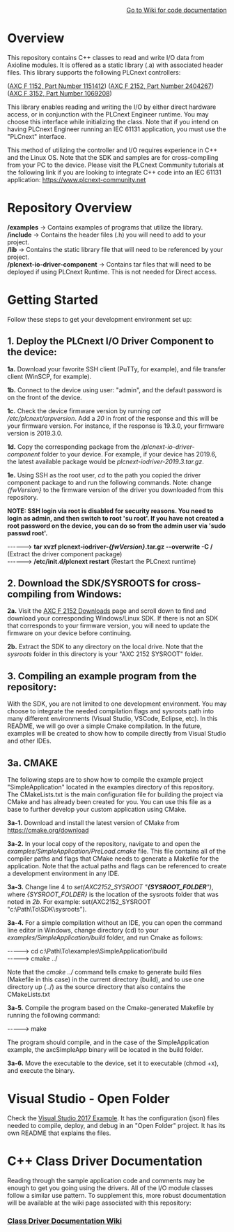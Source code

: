 <p align="right"><a href="https://github.com/sdurbin-pxc/plcnext-io-drivers-cpp/wiki">Go to Wiki for code documentation</a></p>  

# Overview

This repository contains C++ classes to read and write I/O data from Axioline modules. It is offered as a static library (.a) with associated header files.  This library supports the following PLCnext controllers:

([AXC F 1152, Part Number 1151412](https://www.phoenixcontact.com/online/portal/us/?uri=pxc-oc-itemdetail:pid=1151412)) 
([AXC F 2152, Part Number 2404267](https://www.phoenixcontact.com/online/portal/us/?uri=pxc-oc-itemdetail:pid=2404267)) 
([AXC F 3152, Part Number 1069208](https://www.phoenixcontact.com/online/portal/us/?uri=pxc-oc-itemdetail:pid=1069208)) 

This library enables reading and writing the I/O by either direct hardware access, or in conjunction with the PLCnext Engineer runtime.  You may choose this interface while initializing the class.  Note that if you intend on having PLCnext Engineer running an IEC 61131 application, you must use the "PLCnext" interface. 

This method of utilizing the controller and I/O requires experience in C++ and the Linux OS. Note that the SDK and samples are for cross-compiling from your PC to the device. Please visit the PLCnext Community tutorials at the following link if you are looking to integrate C++ code into an IEC 61131 application:  https://www.plcnext-community.net

# Repository Overview

**/examples** -> Contains examples of programs that utilize the library.  
**/include**  -> Contains the header files (.h) you will need to add to your project.  
**/lib**      -> Contains the static library file that will need to be referenced by your project.  
**/plcnext-io-driver-component**  -> Contains tar files that will need to be deployed if using PLCnext Runtime.  This is not needed for Direct access.

# Getting Started

Follow these steps to get your development environment set up:

## 1. Deploy the PLCnext I/O Driver Component to the device:

**1a.** Download your favorite SSH client (PuTTy, for example), and file transfer client (WinSCP, for example).

**1b.** Connect to the device using user: "admin", and the default password is on the front of the device.

**1c.** Check the device firmware version by running *cat /etc/plcnext/arpversion*.  Add a *20* in front of the response and this will be your firmware version. For instance, if the response is 19.3.0, your firmware version is 2019.3.0.

**1d.** Copy the corresponding package from the */plcnext-io-driver-component* folder to your device. For example, if your device has 2019.6, the latest available package would be *plcnext-iodriver-2019.3.tar.gz*.

**1e.** Using SSH as the root user, *cd* to the path you copied the driver component package to and run the following commands. Note: change *{fwVersion}* to the firmware version of the driver you downloaded from this repository.

**NOTE:  SSH login via root is disabled for security reasons.  You need to login as admin, and then switch to root  'su root'.  If you have not created a root password on the device, you can do so from the admin user via 'sudo passwd root'.**

------> **tar xvzf plcnext-iodriver-*{fwVersion}*.tar.gz --overwrite -C /** (Extract the driver component package)  
------> **/etc/init.d/plcnext restart** (Restart the PLCnext runtime)  

## 2. Download the SDK/SYSROOTS for cross-compiling from Windows:

**2a.** Visit the [AXC F 2152 Downloads](https://www.phoenixcontact.com/online/portal/us/?uri=pxc-oc-itemdetail:pid=2404267&library=usen&tab=5) page and scroll down to find and download your corresponding Windows/Linux SDK.  If there is not an SDK that corresponds to your firmware version, you will need to update the firmware on your device before continuing.

**2b.** Extract the SDK to any directory on the local drive. Note that the *sysroots* folder in this directory is your "AXC 2152 SYSROOT" folder.

## 3. Compiling an example program from the repository:

With the SDK, you are not limited to one development environment. You may choose to integrate the needed compilation flags and sysroots path into many different environments (Visual Studio, VSCode, Eclipse, etc).  In this README, we will go over a simple Cmake compilation. In the future, examples will be created to show how to compile directly from Visual Studio and other IDEs.

## 3a. CMAKE

The following steps are to show how to compile the example project "SimpleApplication" located in the examples directory of this repository.  The CMakeLists.txt is the main configuration file for building the project via CMake and has already been created for you. You can use this file as a base to further develop your custom application using CMake.

**3a-1.** Download and install the latest version of CMake from https://cmake.org/download  

**3a-2.** In your local copy of the repository, navigate to and open the *examples/SimpleApplication/PreLoad.cmake* file. This file contains all of the compiler paths and flags that CMake needs to generate a Makefile for the application.  Note that the actual paths and flags can be referenced to create a development environment in any IDE.

**3a-3.** Change line 4 to *set(AXC2152_SYSROOT "**{SYSROOT_FOLDER**")*, where *{SYSROOT_FOLDER}* is the location of the sysroots folder that was noted in *2b*.  For example:  set(AXC2152_SYSROOT "c:\Path\To\SDK\sysroots").

**3a-4.** For a simple compilation without an IDE, you can open the command line editor in Windows, change directory (cd) to your *examples/SimpleApplication/build* folder, and run Cmake as follows:

-----> cd c:\Path\To\examples\SimpleApplication\build  
-----> cmake ../  

Note that the *cmake ../* command tells cmake to generate build files (Makefile in this case) in the current directory (build), and to use one directory up (../) as the source directory that also contains the CMakeLists.txt  

**3a-5.** Compile the program based on the Cmake-generated Makefile by running the following command:  

-----> make  

The program should compile, and in the case of the SimpleApplication example, the axcSimpleApp binary will be located in the build folder.  

**3a-6.**  Move the executable to the device, set it to executable (chmod +x), and execute the binary.  

# Visual Studio - Open Folder

Check the [Visual Studio 2017 Example](https://github.com/sdurbin-pxc/plcnext-io-drivers-cpp/blob/master/examples/VisualStudio2017_Example). It has the configuration (json) files needed to compile, deploy, and debug in an "Open Folder" project. It has its own README that explains the files.  

# C++ Class Driver Documentation

Reading through the sample application code and comments may be enough to get you going using the drivers. All of the I/O module classes follow a similar use pattern.  To supplement this, more robust documentation will be available at the wiki page associated with this repository: 

### [Class Driver Documentation Wiki](https://github.com/sdurbin-pxc/plcnext-io-drivers-cpp/wiki)
